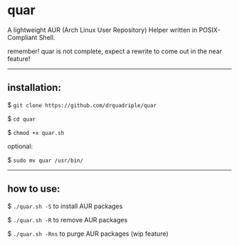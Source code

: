 # quar
A lightweight AUR (Arch Linux User Repository) Helper written in POSIX-Compliant Shell.

remember! quar is not complete, expect a rewrite to come out in the near feature!

-------------
installation:
-------------
$ `git clone https://github.com/drquadriple/quar`

$ `cd quar`

$ `chmod +x quar.sh`

optional:

$ `sudo mv quar /usr/bin/`

-----------
how to use:
-----------

$ `./quar.sh -S` to install AUR packages

$ `./quar.sh -R` to remove AUR packages

$ `./quar.sh -Rns` to purge AUR packages (wip feature)
